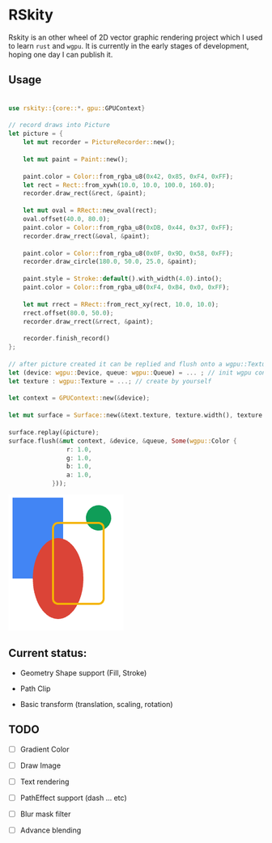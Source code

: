 # RSkity

Rskity is an other wheel of 2D vector graphic rendering project which I used to learn `rust` and `wgpu`. It is currently in the early stages of development, hoping one day I can publish it.

## Usage

```rust

use rskity::{core::*，gpu::GPUContext}

// record draws into Picture
let picture = {
    let mut recorder = PictureRecorder::new();

    let mut paint = Paint::new();

    paint.color = Color::from_rgba_u8(0x42, 0x85, 0xF4, 0xFF);
    let rect = Rect::from_xywh(10.0, 10.0, 100.0, 160.0);
    recorder.draw_rect(&rect, &paint);

    let mut oval = RRect::new_oval(rect);
    oval.offset(40.0, 80.0);
    paint.color = Color::from_rgba_u8(0xDB, 0x44, 0x37, 0xFF);
    recorder.draw_rrect(&oval, &paint);

    paint.color = Color::from_rgba_u8(0x0F, 0x9D, 0x58, 0xFF);
    recorder.draw_circle(180.0, 50.0, 25.0, &paint);

    paint.style = Stroke::default().with_width(4.0).into();
    paint.color = Color::from_rgba_u8(0xF4, 0xB4, 0x0, 0xFF);

    let mut rrect = RRect::from_rect_xy(rect, 10.0, 10.0);
    rrect.offset(80.0, 50.0);
    recorder.draw_rrect(&rrect, &paint);

    recorder.finish_record()
};

// after picture created it can be replied and flush onto a wgpu::Texture
let (device: wgpu::Device, queue: wgpu::Queue) = ... ; // init wgpu context
let texture : wgpu::Texture = ...; // create by yourself

let context = GPUContext::new(&device);

let mut surface = Surface::new(&text.texture, texture.width(), texture.height(), true, device);

surface.replay(&picture);
surface.flush(&mut context, &device, &queue, Some(wgpu::Color {
                r: 1.0,
                g: 1.0,
                b: 1.0,
                a: 1.0,
            }));


```

<img src="./examples/screen_shoots/shapes.png" />

## Current status:

- Geometry Shape support (Fill, Stroke)

- Path Clip

- Basic transform (translation, scaling, rotation)

## TODO

- [ ] Gradient Color

- [ ] Draw Image

- [ ] Text rendering

- [ ] PathEffect support (dash ... etc)

- [ ] Blur mask filter

- [ ] Advance blending
